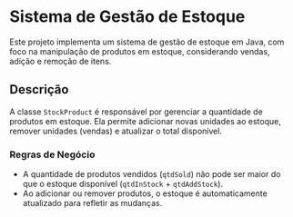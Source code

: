 # Sistema de Gestão de Estoque

Este projeto implementa um sistema de gestão de estoque em Java, com foco na manipulação de produtos em estoque, considerando vendas, adição e remoção de itens.

## Descrição

A classe `StockProduct` é responsável por gerenciar a quantidade de produtos em estoque. Ela permite adicionar novas unidades ao estoque, remover unidades (vendas) e atualizar o total disponível.


### Regras de Negócio

- A quantidade de produtos vendidos (`qtdSold`) não pode ser maior do que o estoque disponível (`qtdInStock` + `qtdAddStock`).
- Ao adicionar ou remover produtos, o estoque é automaticamente atualizado para refletir as mudanças.
